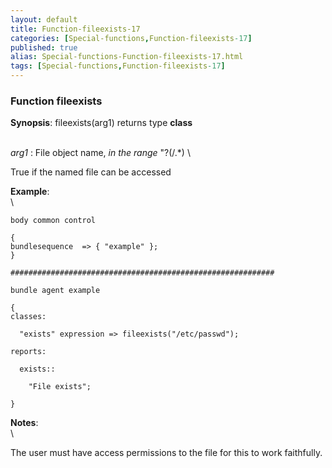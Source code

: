 ```yaml
---
layout: default
title: Function-fileexists-17
categories: [Special-functions,Function-fileexists-17]
published: true
alias: Special-functions-Function-fileexists-17.html
tags: [Special-functions,Function-fileexists-17]
---
```


### Function fileexists

**Synopsis**: fileexists(arg1) returns type **class**

\
 *arg1* : File object name, *in the range* "?(/.\*) \

True if the named file can be accessed

**Example**:\
 \

~~~~ {.verbatim}
body common control

{
bundlesequence  => { "example" };
}

###########################################################

bundle agent example

{     
classes:

  "exists" expression => fileexists("/etc/passwd");

reports:

  exists::

    "File exists";

}
~~~~

**Notes**:\
 \

The user must have access permissions to the file for this to work
faithfully.
